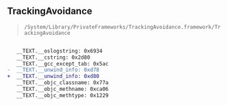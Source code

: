 ## TrackingAvoidance

> `/System/Library/PrivateFrameworks/TrackingAvoidance.framework/TrackingAvoidance`

```diff

   __TEXT.__oslogstring: 0x6934
   __TEXT.__cstring: 0x2d80
   __TEXT.__gcc_except_tab: 0x5ac
-  __TEXT.__unwind_info: 0xd78
+  __TEXT.__unwind_info: 0xd80
   __TEXT.__objc_classname: 0x77a
   __TEXT.__objc_methname: 0xca06
   __TEXT.__objc_methtype: 0x1229

```
